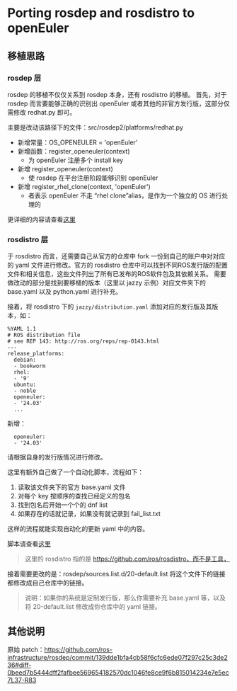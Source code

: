 # Porting rosdep and rosdistro to openEuler

## 移植思路

### rosdep 层

rosdep 的移植不仅仅关系到 rosdep 本身，还有 rosdistro 的移植。
首先，对于 rosdep 而言要能够正确的识别出 openEuler 或者其他的非官方发行版，这部分仅需修改 redhat.py 即可。

主要是改动该路径下的文件：src/rosdep2/platforms/redhat.py

- 新增常量：OS_OPENEULER = 'openEuler'
- 新增函数：register_openeuler(context)
  - 为 openEuler 注册多个 install key
- 新增 register_openeuler(context)
  - 使 rosdep 在平台注册阶段能够识别 openEuler
- 新增 register_rhel_clone(context, 'openEuler')
  - 者表示 openEuler 不走 “rhel clone”alias，是作为一个独立的 OS 进行处理的

更详细的内容请查看[这里](https://github.com/Sebastianhayashi/rosdep/commit/fd4978b827ff389c55ead0ce03817fb5613b03c4)

### rosdistro 层

于 rosdistro 而言，还需要自己从官方的仓库中 fork 一份到自己的账户中对对应的 yaml 文件进行修改。官方的 rosdistro 仓库中可以找到不同ROS发行版的配置文件和相关信息，这些文件列出了所有已发布的ROS软件包及其依赖关系。
需要做改动的部分是找到要移植的版本（这里以 jazzy 示例）对应文件夹下的 base.yaml 以及 python.yaml 进行补充。

接着，将 rosdistro 下的 `jazzy/distribution.yaml` 添加对应的发行版及其版本，如：

```
%YAML 1.1
# ROS distribution file
# see REP 143: http://ros.org/reps/rep-0143.html
---
release_platforms:
  debian:
  - bookworm
  rhel:
  - '9'
  ubuntu:
  - noble
  openeuler:
  - '24.03'
  ...
```
新增：
```
  openeuler:
  - '24.03'
```

请根据自身的发行版情况进行修改。

这里有额外自己做了一个自动化脚本，流程如下：
1. 读取该文件夹下的官方 base.yaml 文件
2. 对每个 key 按顺序的查找已经定义的包名
3. 找到包名后开始一个个的 dnf list <pkg>
4. 如果存在的话就记录，如果没有就记录到 fail_list.txt

这样的流程就能实现自动化的更新 yaml 中的内容。

脚本请查看[这里](../Scripts/%20auto_generate_openeuler_yaml.py)

> 这里的 rosdistro 指的是 https://github.com/ros/rosdistro，而不是工具，
>

接着需要更改的是：rosdep/sources.list.d/20-default.list
将这个文件下的链接都修改成自己仓库中的链接。

> 说明：如果你的系统是定制发行版，那么你需要补充 base.yaml 等，以及将 20-default.list 修改成你仓库中的 yaml 链接。


## 其他说明

原始 patch：https://github.com/ros-infrastructure/rosdep/commit/139dde1bfa4cb58f6cfc6ede07f297c25c3de236#diff-0beed7b5444dff2fafbee569654182570dc1046fe8ce9f6b815014234e7e5ec7L37-R83

